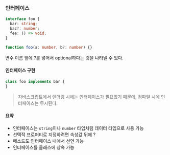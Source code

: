 ### 인터페이스
```ts
interface foo {
  bar: string;
  baz?: number;
  fee: () => void;
}
```
```ts
function foo(a: number, b?: number) {}
```
변수 이름 앞에 ?를 넣어서 optional하다는 것을 나타낼 수 있다.  

#### 인터페이스 구현
```ts
class foo implements bar {
}
```

> 자바스크립트에서 렌더링 시에는 인터페이스가 필요없기 때문에, 컴파일 시에 인터페이스는 무시된다.

#### 요약
- 인터페이스는 `string`이나 `number` 타입처럼 데이터 타입으로 사용 가능
- 선택적 프로퍼티로 지정하려면 속성값 뒤에 ?
- 메소드도 인터페이스 내에서 선언 가능
- 인터페이스를 클래스에 상속 가능